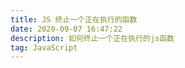 ```yaml
---
title: JS 终止一个正在执行的函数
date: 2020-09-07 16:47:22
description: 如何终止一个正在执行的js函数
tag: JavaScript
---
```


